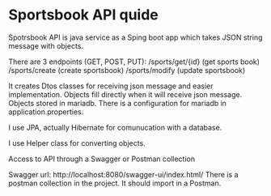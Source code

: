 # Sportsbook API quide

Spotrsbook API is java service as a Sping boot app which takes JSON string message with objects.

There are 3 endpoints (GET, POST, PUT):
/sports/get/{id} (get sports book)
/sports/create	 (create sportsbook)
/sports/modify   (update sportsbook)

It creates Dtos classes for receiving json message and easier implementation.
Objects fill directly when it will receive json message.
Objects stored in mariadb.
There is a configuration for mariadb in application.properties.

I use JPA, actually Hibernate for comunucation with a database.

I use Helper class for converting objects.

Access to API through a Swagger or Postman collection

Swagger url: http://localhost:8080/swagger-ui/index.html/
There is a postman collection in the project. It should import in a Postman.
